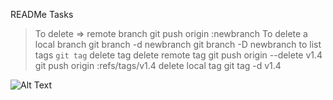 READMe Tasks
> To delete => remote branch
git push origin :newbranch
> To delete a local branch
git branch -d newbranch
git branch -D newbranch
> to list tags 
```git tag```
> delete tag 
> delete remote tag 
git push origin --delete v1.4
git push origin :refs/tags/v1.4
> delete local tag 
git tag -d v1.4

![Alt Text](imgs/prof.jpg)

